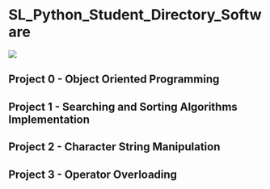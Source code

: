 # SL_Python_Student_Directory_Software

![](https://lifewithdata.com/wp-content/uploads/2022/03/python_logo-22.png)

## Project 0 - Object Oriented Programming 

## Project 1 - Searching and Sorting Algorithms Implementation

## Project 2 - Character String Manipulation

## Project 3 - Operator Overloading
